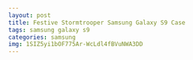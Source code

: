 ```yaml
---
layout: post
title: Festive Stormtrooper Samsung Galaxy S9 Case
tags: samsung galaxy s9
categories: samsung
img: 1SIZ5yi1bOF775Ar-WcLdl4fBVuNWA3DD
---
```

